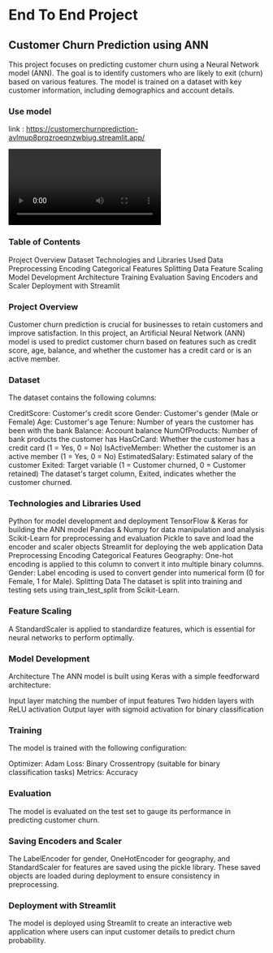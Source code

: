 # End To End Project
## Customer Churn Prediction using ANN
This project focuses on predicting customer churn using a Neural Network model (ANN). The goal is to identify customers who are likely to exit (churn) based on various features. The model is trained on a dataset with key customer information, including demographics and account details.

### Use model

link : https://customerchurnprediction-avlmup8prqzroeqnzwbiug.streamlit.app/

<video controls src="model_deployment_video-1.mp4" title="Model Deployment Video"></video>

### Table of Contents
Project Overview
Dataset
Technologies and Libraries Used
Data Preprocessing
Encoding Categorical Features
Splitting Data
Feature Scaling
Model Development
Architecture
Training
Evaluation
Saving Encoders and Scaler
Deployment with Streamlit

### Project Overview
Customer churn prediction is crucial for businesses to retain customers and improve satisfaction. In this project, an Artificial Neural Network (ANN) model is used to predict customer churn based on features such as credit score, age, balance, and whether the customer has a credit card or is an active member.

### Dataset
The dataset contains the following columns:

CreditScore: Customer's credit score
Gender: Customer's gender (Male or Female)
Age: Customer's age
Tenure: Number of years the customer has been with the bank
Balance: Account balance
NumOfProducts: Number of bank products the customer has
HasCrCard: Whether the customer has a credit card (1 = Yes, 0 = No)
IsActiveMember: Whether the customer is an active member (1 = Yes, 0 = No)
EstimatedSalary: Estimated salary of the customer
Exited: Target variable (1 = Customer churned, 0 = Customer retained)
The dataset's target column, Exited, indicates whether the customer churned.

### Technologies and Libraries Used
Python for model development and deployment
TensorFlow & Keras for building the ANN model
Pandas & Numpy for data manipulation and analysis
Scikit-Learn for preprocessing and evaluation
Pickle to save and load the encoder and scaler objects
Streamlit for deploying the web application
Data Preprocessing
Encoding Categorical Features
Geography: One-hot encoding is applied to this column to convert it into multiple binary columns.
Gender: Label encoding is used to convert gender into numerical form (0 for Female, 1 for Male).
Splitting Data
The dataset is split into training and testing sets using train_test_split from Scikit-Learn.

### Feature Scaling
A StandardScaler is applied to standardize features, which is essential for neural networks to perform optimally.

### Model Development
Architecture
The ANN model is built using Keras with a simple feedforward architecture:

Input layer matching the number of input features
Two hidden layers with ReLU activation
Output layer with sigmoid activation for binary classification

### Training
The model is trained with the following configuration:

Optimizer: Adam
Loss: Binary Crossentropy (suitable for binary classification tasks)
Metrics: Accuracy

### Evaluation
The model is evaluated on the test set to gauge its performance in predicting customer churn.

### Saving Encoders and Scaler
The LabelEncoder for gender, OneHotEncoder for geography, and StandardScaler for features are saved using the pickle library.
These saved objects are loaded during deployment to ensure consistency in preprocessing.

### Deployment with Streamlit
The model is deployed using Streamlit to create an interactive web application where users can input customer details to predict churn probability.

